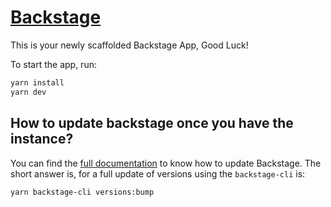# [Backstage](https://backstage.io)

This is your newly scaffolded Backstage App, Good Luck!

To start the app, run:

```sh
yarn install
yarn dev
```

## How to update backstage once you have the instance?

You can find the [full documentation](https://backstage.io/docs/getting-started/keeping-backstage-updated) to know how to update Backstage. The short answer is, for a full update of versions using the `backstage-cli` is:

```sh
yarn backstage-cli versions:bump
```
